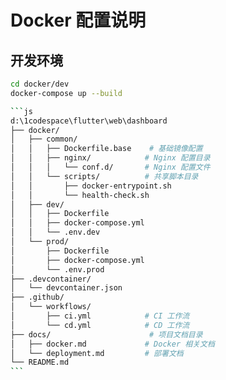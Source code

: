 # Docker 配置说明

## 开发环境

````bash
cd docker/dev
docker-compose up --build

```js
d:\1codespace\flutter\web\dashboard
├── docker/
│   ├── common/
│   │   ├── Dockerfile.base    # 基础镜像配置
│   │   ├── nginx/            # Nginx 配置目录
│   │   │   └── conf.d/       # Nginx 配置文件
│   │   └── scripts/          # 共享脚本目录
│   │       ├── docker-entrypoint.sh
│   │       └── health-check.sh
│   ├── dev/
│   │   ├── Dockerfile
│   │   ├── docker-compose.yml
│   │   └── .env.dev
│   └── prod/
│       ├── Dockerfile
│       ├── docker-compose.yml
│       └── .env.prod
├── .devcontainer/
│   └── devcontainer.json
├── .github/
│   └── workflows/
│       ├── ci.yml            # CI 工作流
│       └── cd.yml            # CD 工作流
├── docs/                      # 项目文档目录
│   ├── docker.md             # Docker 相关文档
│   └── deployment.md         # 部署文档
└── README.md
```
````
